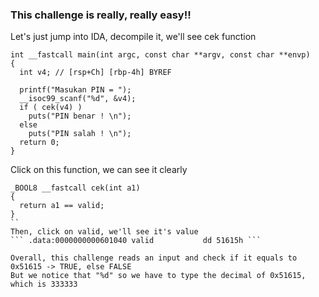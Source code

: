 ### This challenge is really, really easy!!
Let's just jump into IDA, decompile it, we'll see cek function 

```
int __fastcall main(int argc, const char **argv, const char **envp)
{
  int v4; // [rsp+Ch] [rbp-4h] BYREF

  printf("Masukan PIN = ");
  __isoc99_scanf("%d", &v4);
  if ( cek(v4) )
    puts("PIN benar ! \n");
  else
    puts("PIN salah ! \n");
  return 0;
}
```
Click on this function, we can see it clearly
```
_BOOL8 __fastcall cek(int a1)
{
  return a1 == valid;
}
``
Then, click on valid, we'll see it's value
``` .data:0000000000601040 valid           dd 51615h ```

Overall, this challenge reads an input and check if it equals to 0x51615 -> TRUE, else FALSE
But we notice that "%d" so we have to type the decimal of 0x51615, which is 333333


